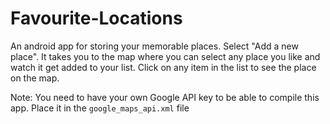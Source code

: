 # Favourite-Locations

An android app for storing your memorable places. Select "Add a new place". It takes you to the map where you can select any place you like and watch it get added to your list. Click on any item in the list to see the place on the map. 

Note: You need to have your own Google API key to be able to compile this app. Place it in the `google_maps_api.xml` file
